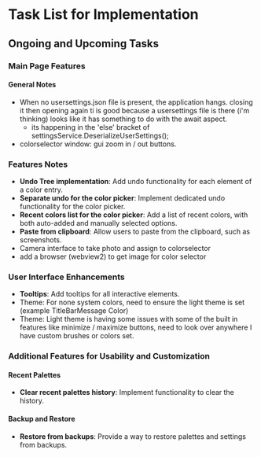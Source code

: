 ﻿# Task List for Implementation

## Ongoing and Upcoming Tasks

### Main Page Features

#### General Notes

- When no usersettings.json file is present, the application hangs. closing it then opening again ti is good because a usersettings file is there (i'm thinking) looks like it has something to do with the await aspect.
  - its happening in the 'else' bracket of settingsService.DeserializeUserSettings();
- colorselector window: gui zoom in / out buttons.

### Features Notes

- **Undo Tree implementation**: Add undo functionality for each element of a color entry.
- **Separate undo for the color picker**: Implement dedicated undo functionality for the color picker.
- **Recent colors list for the color picker**: Add a list of recent colors, with both auto-added and manually selected options.
- **Paste from clipboard**: Allow users to paste from the clipboard, such as screenshots.
- Camera interface to take photo and assign to colorselector
- add a browser (webview2) to get image for color selector

### User Interface Enhancements

- **Tooltips**: Add tooltips for all interactive elements.
- Theme: For none system colors, need to ensure the light theme is set (example TitleBarMessage Color)
- Theme: Light theme is having some issues with some of the built in features like minimize / maximize buttons, need to look over anywhere I have custom brushes or colors set.

### Additional Features for Usability and Customization

#### Recent Palettes

- **Clear recent palettes history**: Implement functionality to clear the history.

#### Backup and Restore

- **Restore from backups**: Provide a way to restore palettes and settings from backups.